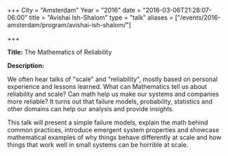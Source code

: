 +++
City = "Amsterdam"
Year = "2016"
date = "2016-03-06T21:28:07-06:00"
title = "Avishai Ish-Shalom"
type = "talk"
aliases = ["/events/2016-amsterdam/program/avishai-ish-shalom/"]

+++

<div class="span-15  ">
  <div class="span-15  last ">
  <p><strong>Title:</strong>
The Mathematics of Reliability
</p>

<p><strong>Description:</strong></p>

<p>We often hear talks of "scale" and "reliability", mostly based on personal experience and lessons learned. What can Mathematics tell us about reliability and scale? Can math help us make our systems and companies more reliable?
 It turns out that failure models, probability, statistics and other domains can help our analysis and provide insights.</p>

<p>This talk will present a simple failure models, explain the math behind common practices, introduce emergent system properties and showcase mathematical examples of why things behave differently at scale and how things that work well in small systems can be horrible at scale.</p>

  </div>
</div>
